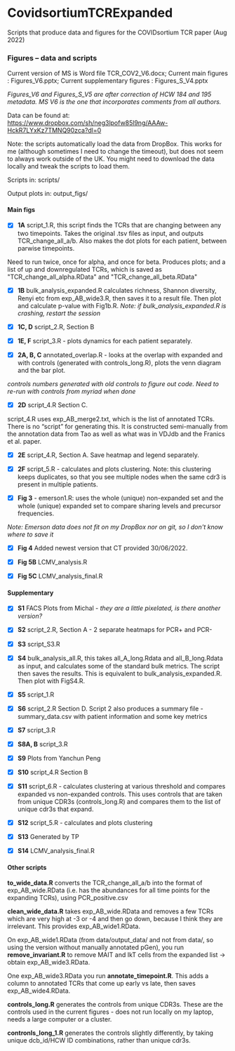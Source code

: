 # CovidsortiumTCRExpanded
Scripts that produce data and figures for the COVIDsortium TCR paper (Aug 2022)

### Figures – data and scripts

Current version of MS is Word file TCR_COV2_V6.docx; Current main figures : Figures_V6.pptx; Current supplementary figures : Figures_S_V4.pptx 

*Figures_V6 and Figures_S_V5 are after correction of HCW 184 and 195 metadata. MS V6 is the one that incorporates comments from all authors.*

Data can be found at: https://www.dropbox.com/sh/neg3lpofw85l9ng/AAAw-HckR7LYxKz7TMNQ90zca?dl=0

Note: the scripts automatically load the data from DropBox. This works for me (although sometimes I need to change the timeout), but does not seem to always work outside of the UK. You might need to download the data locally and tweak the scripts to load them.

Scripts in: scripts/

Output plots in: output_figs/

#### Main figs
- [x] **1A** script_1.R, this script finds the TCRs that are changing between any two timepoints. Takes the original .tsv files as input, and outputs TCR_change_all_a/b. Also makes the dot plots for each patient, between parwise timepoints. 

Need to run twice, once for alpha, and once for beta. Produces plots; and a list of up and downregulated TCRs, which is saved as "TCR_change_all_alpha.RData" and "TCR_change_all_beta.RData"

- [x] **1B** bulk_analysis_expanded.R calculates richness, Shannon diversity, Renyi etc from exp_AB_wide3.R, then saves it to a result file. Then plot and calculate p-value with Fig1b.R. *Note: if bulk_analysis_expanded.R is crashing, restart the session*

- [x] **1C, D** script_2.R, Section B

- [x] **1E, F** script_3.R - plots dynamics for each patient separately.

- [x] **2A, B, C** annotated_overlap.R - looks at the overlap with expanded and with controls (generated with controls_long.R), plots the venn diagram and the bar plot.

*controls numbers generated with old controls to figure out code. Need to re-run with controls from myriad when done*

- [x] **2D** script_4.R Section C. 

script_4.R uses exp_AB_merge2.txt, which is the list of annotated TCRs. There is no “script” for generating this. It is constructed semi-manually from the annotation data from Tao as well as what was in VDJdb and the Franics et al. paper.

- [x] **2E** script_4.R, Section A. Save heatmap and legend separately.

- [x] **2F** script_5.R - calculates and plots clustering. Note: this clustering keeps duplicates, so that you see multiple nodes when the same cdr3 is present in multiple patients.

- [x] **Fig 3** - emerson1.R: uses the whole (unique) non-expanded set and the whole (unique) expanded set to compare sharing levels and precursor frequencies.

*Note: Emerson data does not fit on my DropBox nor on git, so I don't know where to save it*

- [x] **Fig 4** Added newest version that CT provided 30/06/2022.

- [x] **Fig 5B** LCMV_analysis.R

- [x] **Fig 5C** LCMV_analysis_final.R

#### Supplementary

- [x] **S1** FACS Plots from Michal - *they are a little pixelated, is there another version?*

- [x] **S2** script_2.R, Section A - 2 separate heatmaps for PCR+ and PCR-

- [x] **S3** script_S3.R

- [x] **S4** bulk_analysis_all.R, this takes all_A_long.Rdata and all_B_long.Rdata as input, and calculates some of the standard bulk metrics. The script then saves the results. This is equivalent to bulk_analysis_expanded.R. Then plot with FigS4.R.

- [x] **S5** script_1.R

- [x] **S6** script_2.R Section D. Script 2 also produces a summary file - summary_data.csv with patient information and some key metrics

- [x] **S7** script_3.R

- [x] **S8A, B** script_3.R

- [x] **S9** Plots from Yanchun Peng

- [x] **S10** script_4.R Section B

- [x] **S11** script_6.R - calculates clustering at various threshold and compares expanded vs non-expanded controls. This uses controls that are taken from unique CDR3s (controls_long.R) and compares them to the list of unique cdr3s that expand.

- [x] **S12** script_5.R - calculates and plots clustering

- [x] **S13** Generated by TP

- [x] **S14** LCMV_analysis_final.R

#### Other scripts

**to_wide_data.R** converts the TCR_change_all_a/b into the format of exp_AB_wide.RData (i.e. has the abundances for all time points for the expanding TCRs), using PCR_positive.csv

**clean_wide_data.R** takes exp_AB_wide.RData and removes a few TCRs which are very high at -3 or -4 and then go down, because I think they are irrelevant. This provides  exp_AB_wide1.RData. 

On exp_AB_wide1.RData (from data/output_data/ and not from data/, so using the version without manually annotated pGen), you run **remove_invariant.R** to remove MAIT and IkT cells from the expanded list -> obtain exp_AB_wide3.RData.

One exp_AB_wide3.RData you run **annotate_timepoint.R**. This adds a column to annotated TCRs that come up early vs late, then saves exp_AB_wide4.RData.

**controls_long.R** generates the controls from unique CDR3s. These are the controls used in the current figures - does not run locally on my laptop, needs a large computer or a cluster.

**contronls_long_1.R** generates the controls slightly differently, by taking unique dcb_id/HCW ID combinations, rather than unique cdr3s. 